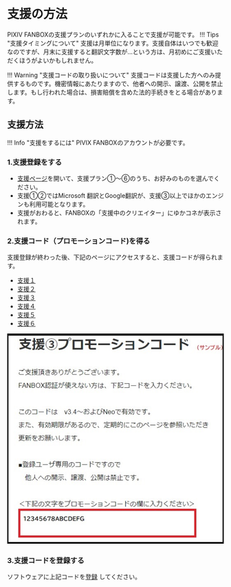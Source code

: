 # 支援の方法
PIXIV FANBOXの支援プランのいずれかに入ることで支援が可能です。
!!! Tips "支援タイミングについて"
    支援は月単位になります。支援自体はいつでも歓迎なのですが、月末に支援すると翻訳文字数が…という方は、月初めにご支援いただくほうがよいかもしれません。

!!! Warning "支援コードの取り扱いについて"
    支援コードは支援した方へのみ提供するものです。機密情報にあたりますので、他者への開示、譲渡、公開を禁止します。もし行われた場合は、損害賠償を含めた法的手続きをとる場合があります。

## 支援方法
!!! Info "支援をするには"
    PIVIX FANBOXのアカウントが必要です。

### 1.支援登録をする
* [支援ページ](https://nao.fanbox.cc/)を開いて、支援プラン①～⑥のうち、お好みのものを選んでください。
* 支援①②ではMicrosoft 翻訳とGoogle翻訳が、支援③以上でほかのエンジンも利用可能となります。
* 支援がおわると、FANBOXの「支援中のクリエイター」にゆかコネが表示されます。


### 2.支援コード（プロモーションコード)を得る

支援登録が終わった後、下記のページにアクセスすると、支援コードが得られます。

* [支援１](https://nao.fanbox.cc/posts/2911086)
* [支援２](https://nao.fanbox.cc/posts/2911150)
* [支援３](https://nao.fanbox.cc/posts/2911157)
* [支援４](https://nao.fanbox.cc/posts/2911158)
* [支援５](https://nao.fanbox.cc/posts/2911160)
* [支援６](https://nao.fanbox.cc/posts/2911165)

![支援](images/support_howto1.jpg)

### 3.支援コードを登録する

ソフトウェアに上記コードを[登録](support_enabled.md) してください。
